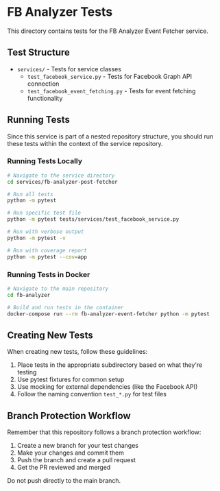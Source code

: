# FB Analyzer Tests

This directory contains tests for the FB Analyzer Event Fetcher service.

## Test Structure

- `services/` - Tests for service classes
  - `test_facebook_service.py` - Tests for Facebook Graph API connection
  - `test_facebook_event_fetching.py` - Tests for event fetching functionality

## Running Tests

Since this service is part of a nested repository structure, you should run these tests within the context of the service repository.

### Running Tests Locally

```bash
# Navigate to the service directory
cd services/fb-analyzer-post-fetcher

# Run all tests
python -m pytest

# Run specific test file
python -m pytest tests/services/test_facebook_service.py

# Run with verbose output
python -m pytest -v

# Run with coverage report
python -m pytest --cov=app
```

### Running Tests in Docker

```bash
# Navigate to the main repository
cd fb-analyzer

# Build and run tests in the container
docker-compose run --rm fb-analyzer-event-fetcher python -m pytest
```

## Creating New Tests

When creating new tests, follow these guidelines:

1. Place tests in the appropriate subdirectory based on what they're testing
2. Use pytest fixtures for common setup
3. Use mocking for external dependencies (like the Facebook API)
4. Follow the naming convention `test_*.py` for test files

## Branch Protection Workflow

Remember that this repository follows a branch protection workflow:

1. Create a new branch for your test changes
2. Make your changes and commit them
3. Push the branch and create a pull request
4. Get the PR reviewed and merged

Do not push directly to the main branch.
